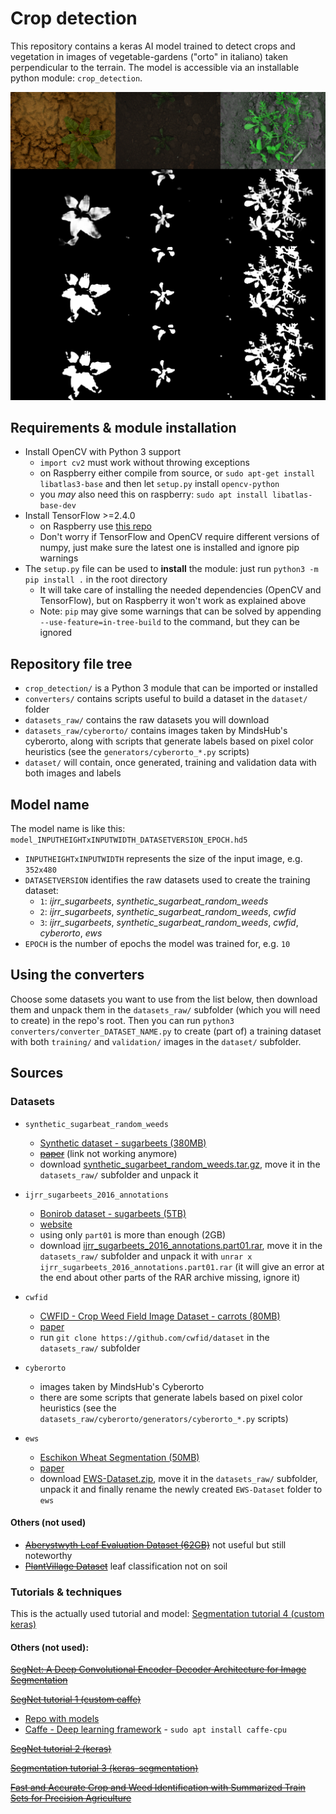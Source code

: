 # Crop detection

This repository contains a keras AI model trained to detect crops and vegetation in images of vegetable-gardens ("orto" in italiano) taken perpendicular to the terrain. The model is accessible via an installable python module: `crop_detection`.

<img src="./example_result.png"/>

## Requirements & module installation

- Install OpenCV with Python 3 support
  - `import cv2` must work without throwing exceptions
  - on Raspberry either compile from source, or `sudo apt-get install libatlas3-base` and then let `setup.py` install `opencv-python`
  - you *may* also need this on raspberry: `sudo apt install libatlas-base-dev`
- Install TensorFlow >=2.4.0
  - on Raspberry use [this repo](https://github.com/bitsy-ai/tensorflow-arm-bin)
  - Don't worry if TensorFlow and OpenCV require different versions of numpy, just make sure the latest one is installed and ignore pip warnings
- The `setup.py` file can be used to **install** the module: just run `python3 -m pip install .` in the root directory
  - It will take care of installing the needed dependencies (OpenCV and TensorFlow), but on Raspberry it won't work as explained above
  - Note: `pip` may give some warnings that can be solved by appending `--use-feature=in-tree-build` to the command, but they can be ignored

## Repository file tree

- `crop_detection/` is a Python 3 module that can be imported or installed
- `converters/` contains scripts useful to build a dataset in the `dataset/` folder
- `datasets_raw/` contains the raw datasets you will download
- `datasets_raw/cyberorto/` contains images taken by MindsHub's cyberorto, along with scripts that generate labels based on pixel color heuristics (see the `generators/cyberorto_*.py` scripts)
- `dataset/` will contain, once generated, training and validation data with both images and labels

## Model name

The model name is like this: `model_INPUTHEIGHTxINPUTWIDTH_DATASETVERSION_EPOCH.hd5`
- `INPUTHEIGHTxINPUTWIDTH` represents the size of the input image, e.g. `352x480`
- `DATASETVERSION` identifies the raw datasets used to create the training dataset:
	- `1`: *ijrr_sugarbeets*, *synthetic_sugarbeat_random_weeds*
	- `2`: *ijrr_sugarbeets*, *synthetic_sugarbeat_random_weeds*, *cwfid*
	- `3`: *ijrr_sugarbeets*, *synthetic_sugarbeat_random_weeds*, *cwfid*, *cyberorto*, *ews*
- `EPOCH` is the number of epochs the model was trained for, e.g. `10`

## Using the converters

Choose some datasets you want to use from the list below, then download them and unpack them in the `datasets_raw/` subfolder (which you will need to create) in the repo's root. Then you can run `python3 converters/converter_DATASET_NAME.py` to create (part of) a training dataset with both `training/` and `validation/` images in the `dataset/` subfolder.

## Sources

### Datasets

- `synthetic_sugarbeat_random_weeds`
  - [Synthetic dataset - sugarbeets (380MB)](https://www.diag.uniroma1.it/~labrococo/fsd/syntheticdatasets.html)
  - [~~paper~~](https://www.diag.uniroma1.it//~pretto/papers/dpgp_IROS2017.pdf) (link not working anymore)
  - download [synthetic_sugarbeet_random_weeds.tar.gz](https://drive.google.com/uc?id=1ZcoubWc5kEV-NO3SKNLXQ5MTsPaYmof7&export=download), move it in the `datasets_raw/` subfolder and unpack it

- `ijrr_sugarbeets_2016_annotations`
  - [Bonirob dataset - sugarbeets (5TB)](https://www.ipb.uni-bonn.de/datasets_IJRR2017/annotations/cropweed/)
  - [website](https://www.ipb.uni-bonn.de/data/sugarbeets2016/)
  - using only `part01` is more than enough (2GB)
  - download [ijrr_sugarbeets_2016_annotations.part01.rar](https://www.ipb.uni-bonn.de/datasets_IJRR2017/annotations/cropweed/ijrr_sugarbeets_2016_annotations.part01.rar), move it in the `datasets_raw/` subfolder and unpack it with `unrar x ijrr_sugarbeets_2016_annotations.part01.rar` (it will give an error at the end about other parts of the RAR archive missing, ignore it)

- `cwfid`
  - [CWFID - Crop Weed Field Image Dataset - carrots (80MB)](https://github.com/cwfid/dataset)
  - [paper](https://projet.liris.cnrs.fr/imagine/pub/proceedings/ECCV-2014/workshops/w23/paper26.pdf)
  - run `git clone https://github.com/cwfid/dataset` in the `datasets_raw/` subfolder

- `cyberorto`
  - images taken by MindsHub's Cyberorto
  - there are some scripts that generate labels based on pixel color heuristics (see the `datasets_raw/cyberorto/generators/cyberorto_*.py` scripts)

- `ews`
  - [Eschikon Wheat Segmentation (50MB)](https://www.research-collection.ethz.ch/handle/20.500.11850/512332)
  - [paper](https://doi.org/10.3389/fpls.2021.774068)
  - download [EWS-Dataset.zip](https://www.research-collection.ethz.ch/bitstream/handle/20.500.11850/512332/EWS-Dataset.zip), move it in the `datasets_raw/` subfolder, unpack it and finally rename the newly created `EWS-Dataset` folder to `ews`

#### Others (not used)

- [~~Aberystwyth Leaf Evaluation Dataset (62GB)~~](https://zenodo.org/record/168158#.WDcbSB8zpZU) not useful but still noteworthy
- [~~PlantVillage Dataset~~](https://github.com/spMohanty/PlantVillage-Dataset) leaf classification not on soil

### Tutorials & techniques

This is the actually used tutorial and model: [Segmentation tutorial 4 (custom keras)](https://keras.io/examples/vision/oxford_pets_image_segmentation/)

#### Others (not used):

[~~SegNet: A Deep Convolutional Encoder-Decoder Architecture for Image Segmentation~~](https://arxiv.org/pdf/1511.00561.pdf)

[~~SegNet tutorial 1 (custom caffe)~~](http://mi.eng.cam.ac.uk/~agk34/demo_segnet/tutorial.html)
- [Repo with models](https://github.com/alexgkendall/SegNet-Tutorial/tree/master/Models)
- [Caffe - Deep learning framework](http://caffe.berkeleyvision.org) - `sudo apt install caffe-cpu`

[~~SegNet tutorial 2 (keras)~~](https://github.com/0bserver07/Keras-SegNet-Basic)

[~~Segmentation tutorial 3 (keras-segmentation)~~](https://www.kaggle.com/bulentsiyah/deep-learning-based-semantic-segmentation-keras)

[~~Fast and Accurate Crop and Weed Identification with Summarized Train Sets for Precision Agriculture~~](https://www.diag.uniroma1.it/~pretto/papers/pnp_ias2016.pdf)
